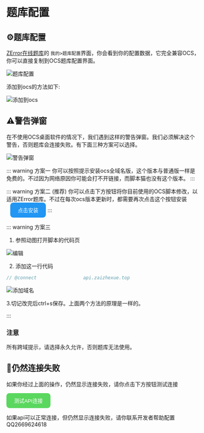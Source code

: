 # 题库配置


## ⚙️题库配置
[ZError在线题库](https:tiku.zerror.cc)的 `我的>题库配置`界面，你会看到你的配置数据，它完全兼容OCS，你可以直接复制到OCS题库配置界面。
<div class="pic">
<img src="/images/question_bank_settings.png" alt="题库配置" />
</div>

添加到ocs的方法如下:
<div class="pic">
  <img src="/images/添加配置.gif" alt="添加到ocs" />
</div>

## ⚠️警告弹窗
在不使用OCS桌面软件的情况下，我们遇到这样的警告弹窗。我们必须解决这个警告，否则题库会连接失败。有下面三种方案可以选择。
<div class="pic">
<img src="/images/warning.png" alt="警告弹窗" />
</div>



::: warning 方案一
你可以按照提示安装ocs全域名版，这个版本与普通版一样是免费的。不过因为网络原因你可能会打不开链接，而脚本猫也没有这个版本。
:::

::: warning 方案二 (推荐)
你可以点击下方按钮将你目前使用的OCS脚本修改，以适用ZError题库。不过在每次ocs版本更新时，都需要再次点击这个按钮安装
<ClientOnly>
    <button class="test-api-button" style="margin-left: 10px; background-color: #2196F3;" onclick="window.open('https://ocs.csid.cc/OCS%E7%BD%91%E8%AF%BE%E5%8A%A9%E6%89%8B.user.js','_blank')">
      点击安装
    </button>
</ClientOnly>
:::


::: warning 方案三
1. 参照动图打开脚本的代码页

<div class="pic">
<img src="/images/编辑.gif" alt="编辑" />
</div>

2. 添加这一行代码
``` javascript
// @connect                 api.zaizhexue.top
```
<div class="pic" style="margin-top: 10px;">
<img src="/images/add_domain.png" alt="添加域名" />
</div>



3.切记改完后ctrl+s保存。上面两个方法的原理是一样的。

:::
### 注意
 所有跨域提示，请选择永久允许，否则题库无法使用。


## 🤯仍然连接失败
如果你经过上面的操作，仍然显示连接失败，请你点击下方按钮测试连接


<ClientOnly>
  <div class="api-test">
    <button class="test-api-button" onclick="testApiConnection()">
      测试API连接
    </button>
    <p class="test-result" id="testResult"></p>
  </div>
</ClientOnly>

如果api可以正常连接，但仍然显示连接失败，请你联系开发者帮助配置QQ2669624618
<style>
.test-api-button {
  padding: 10px 20px;
  background-color:rgb(90, 215, 94);
  color: white;
  border: none;
  border-radius: 8px;
  cursor: pointer;
}
.test-result {
  margin-top: 10px;
}
</style>

<script setup>
import { onMounted } from 'vue'

onMounted(() => {
  if (typeof window !== 'undefined') {
    window.testApiConnection = function() {
      const result = document.getElementById('testResult');
      if (result) {
        result.textContent = '测试中...';
        result.style.color = '#666666';
        
        fetch('https://api.zaizhexue.top/', {
          method: 'GET',
          mode: 'cors'
        })
        .then(response => {
          if (response.ok) {
            result.innerHTML = '✅ API 连接正常！';
            result.style.color = '#4CAF50';
          } else {
            throw new Error('API 响应异常');
          }
        })
        .catch(error => {
          result.innerHTML = '❌ API 连接失败，请联系开发者QQ2669624618';
          result.style.color = '#f44336';
        });
      }
    };
  }
});
</script>






